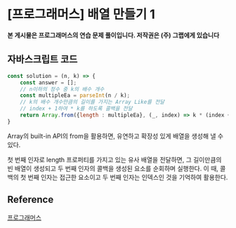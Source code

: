 

# [프로그래머스] 배열 만들기 1

**본 게시물은 프로그래머스의 연습 문제 풀이입니다. 저작권은 (주) 그랩에게 있습니다**

## 자바스크립트 코드

```JavaScript
const solution = (n, k) => {
    const answer = [];
    // n이하의 정수 중 k의 배수 개수
    const multipleEa = parseInt(n / k);
    // k의 배수 개수만큼의 길이를 가지는 Array Like를 전달
    // index + 1하여 * k를 하도록 콜백을 전달
    return Array.from({length : multipleEa}, (_, index) => k * (index + 1));
}
```

Array의 built-in API의 from을 활용하면, 유연하고 확장성 있게 배열을 생성해 낼 수 있다.

첫 번째 인자로 length 프로퍼티를 가지고 있는 유사 배열을 전달하면, 그 길이만큼의 빈 배열이 생성되고 두 번째 인자의 콜백을 생성된 요소를 순회하며 실행한다. 이 때, 콜백의 첫 번째 인자는 접근한 요소이고 두 번째 인자는 인덱스인 것을 기억하여 활용한다.

## Reference

[프로그래머스](https://programmers.co.kr)

